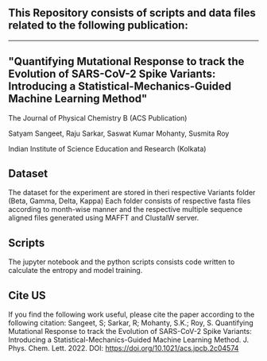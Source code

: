 ## This Repository consists of scripts and data files related to the following publication:
-----------------------
## "Quantifying Mutational Response to track the Evolution of SARS-CoV-2 Spike Variants: Introducing a Statistical-Mechanics-Guided Machine Learning Method"
The Journal of Physical Chemistry B (ACS Publication)

Satyam Sangeet, Raju Sarkar, Saswat Kumar Mohanty, Susmita Roy

Indian Institute of Science Education and Research (Kolkata)

## Dataset

The dataset for the experiment are stored in theri respective Variants folder (Beta, Gamma, Delta, Kappa)
Each folder consists of respective fasta files according to month-wise manner and the respective multiple sequence aligned files generated using MAFFT and ClustalW server.

## Scripts

The jupyter notebook and the python scripts consists code written to calculate the entropy and model training.

## Cite US

If you find the following work useful, please cite the paper according to the following citation:
Sangeet, S; Sarkar, R; Mohanty, S.K.; Roy, S. Quantifying Mutational Response to track the Evolution of SARS-CoV-2 Spike Variants: Introducing a Statistical-Mechanics-Guided Machine Learning Method. J. Phys. Chem. Lett. 2022. DOI: https://doi.org/10.1021/acs.jpcb.2c04574
